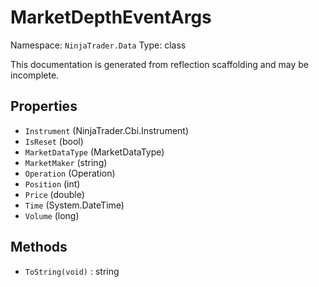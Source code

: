 # MarketDepthEventArgs

Namespace: `NinjaTrader.Data`
Type: class

This documentation is generated from reflection scaffolding and may be incomplete.

## Properties
- `Instrument` (NinjaTrader.Cbi.Instrument)
- `IsReset` (bool)
- `MarketDataType` (MarketDataType)
- `MarketMaker` (string)
- `Operation` (Operation)
- `Position` (int)
- `Price` (double)
- `Time` (System.DateTime)
- `Volume` (long)

## Methods
- `ToString(void)` : string
